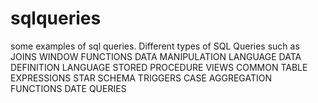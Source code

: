 # sqlqueries
some examples of sql queries.
Different types of SQL Queries such as
JOINS
WINDOW FUNCTIONS
DATA MANIPULATION LANGUAGE
DATA DEFINITION LANGUAGE
STORED PROCEDURE
VIEWS
COMMON TABLE EXPRESSIONS
STAR SCHEMA
TRIGGERS
CASE
AGGREGATION FUNCTIONS
DATE QUERIES
